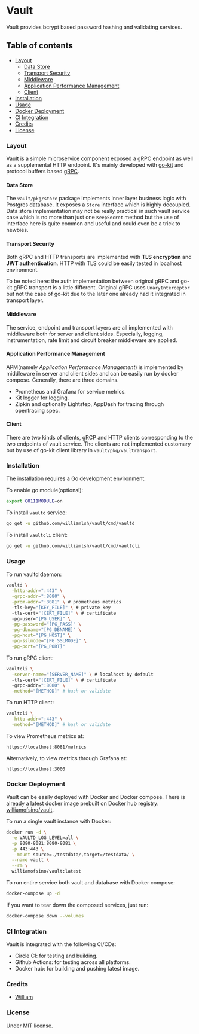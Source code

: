 # Vault

Vault provides bcrypt based password hashing and validating services.

## Table of contents

- [Layout](#Layout)
  - [Data Store](#Data-Store)
  - [Transport Security](#Transport-Security)
  - [Middleware](#Middleware)
  - [Application Performance Management](#Application-Performance-Management)
  - [Client](#Client)
- [Installation](#Installation)
- [Usage](#Usage)
- [Docker Deployment](#Docker-Deployment)
- [CI Integration](#CI-Integration)
- [Credits](#Credits)
- [License](#License)

### Layout

Vault is a simple microservice component exposed a gRPC endpoint as well as a supplemental HTTP endpoint. It's mainly developed with [go-kit](https://gokit.io) and protocol buffers based [gRPC](https://grpc.io/).

#### Data Store

The `vault/pkg/store` package implements inner layer business logic with Postgres database. It exposes a `Store` interface which is highly decoupled. Data store implementation may not be really practical in such vault service case which is no more than just one `KeepSecret` method but the use of interface here is quite common and useful and could even be a trick to newbies.

#### Transport Security

Both gRPC and HTTP transports are implemented with **TLS encryption** and **JWT authentication**. HTTP with TLS could be easily tested in localhost environment.

To be noted here: the auth implementation between original gRPC and go-kit gRPC transport is a little different. Original gRPC uses `UnaryInterceptor` but not the case of go-kit due to the later one already had it integrated in transport layer.

#### Middleware

The service, endpoint and transport layers are all implemented with middleware both for server and client sides. Especially, logging, instrumentation, rate limit and circuit breaker middleware are applied.

#### Application Performance Management

APM(namely _Application Performance Management_) is implemented by middleware in server and client sides and can be easily run by docker compose. Generally, there are three domains.

- Prometheus and Grafana for service metrics.
- Kit logger for logging.
- Zipkin and optionally Lightstep, AppDash for tracing through opentracing spec.

#### Client

There are two kinds of clients, gRCP and HTTP clients corresponding to the two endpoints of vault service. The clients are not implemented customary but by use of go-kit client library in `vault/pkg/vaultransport`.

### Installation

The installation requires a Go development environment.

To enable go module(optional):

```bash
export GO111MODULE=on
```

To install `vaultd` service:

```bash
go get -u github.com/williamlsh/vault/cmd/vaultd
```

To install `vaultcli` client:

```bash
go get -u github.com/williamlsh/vault/cmd/vaultcli
```

### Usage

To run vaultd daemon:

```bash
vaultd \
  -http-addr=":443" \
  -grpc-addr=":8080" \
  -prom-addr=":8081" \ # prometheus metrics
  -tls-key="[KEY_FILE]" \ # private key
  -tls-cert="[CERT_FILE]" \ # certificate
  -pg-user="[PG_USER]" \
  -pg-password="[PG_PASS]" \
  -pg-dbname="[PG_DBNAME]" \
  -pg-host="[PG_HOST]" \
  -pg-sslmode="[PG_SSLMODE]" \
  -pg-port="[PG_PORT]"
```

To run gRPC client:

```bash
vaultcli \
  -server-name="[SERVER_NAME]" \ # localhost by default
  -tls-cert="[CERT_FILE]" \ # certificate
  -grpc-addr=":8080" \
  -method="[METHOD]" # hash or validate
```

To run HTTP client:

```bash
vaultcli \
  -http-addr=":443" \
  -method="[METHOD]" # hash or validate
```

To view Prometheus metrics at:

`https://localhost:8081/metrics`

Alternatively, to view metrics through Grafana at:

`https://localhost:3000`

### Docker Deployment

Vault can be easily deployed with Docker and Docker compose. There is already a latest docker image prebuilt on Docker hub registry: [williamofsino/vault](https://hub.docker.com/r/williamofsino/vault).

To run a single vault instance with Docker:

```bash
docker run -d \
  -e VAULTD_LOG_LEVEL=all \
  -p 8080-8081:8080-8081 \
  -p 443:443 \
  --mount source=./testdata/,target=/testdata/ \
  --name vault \
  --rm \
  williamofsino/vault:latest
```

To run entire service both vault and database with Docker compose:

```bash
docker-compose up -d
```

If you want to tear down the composed services, just run:

```bash
docker-compose down --volumes
```

### CI Integration

Vault is integrated with the following CI/CDs:

- Circle CI: for testing and building.
- Github Actions: for testing across all platforms.
- Docker hub: for building and pushing latest image.

### Credits

- [William](https://github.com/williamlsh)

### License

Under MIT license.
